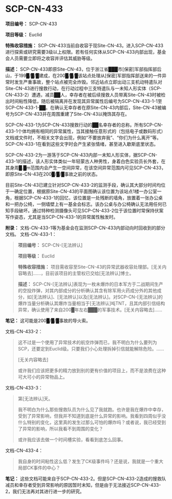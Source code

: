 # SCP-CN-433

**项目编号：** SCP-CN-433

**项目等级：** Euclid

**特殊收容措施：** SCP-CN-433当前自收容于现Site-CN-43。进入SCP-CN-433进行探索或研究需要3级以上权限。若有任何实体从SCP-CN-433内部出现，基金会人员需要立即将之收容并评估其威胁等级。

**描述：** SCP-CN-433即原Site-CN-43，位于浙江省███市[保密]军部指挥部后山，于199█/█/█建成，在200█/█/█该站点处理从[保密]军部指挥部送来的一件异常时发生严重事故，整个站点被完全炸毁。邻近站点立即出动三支机动特遣队对Site-CN-43进行搜救行动，在行动过程中三支特遣队与一未知人形实体（SCP-CN-433-2）遭遇，减员██人，幸存者在被后续搜救人员带离Site-CN-43时被检出时间粘性降低，随后被隔离并在发现其异常属性后编号为SCP-CN-433-1-1至SCP-CN-433-1-██。在确认无幸存者在原Site-CN-43内部后，Site-CN-43被编号为SCP-CN-433并在周围重建了Site-CN-43以掩饰其存在。

SCP-CN-433-1为SCP-CN-433搜救行动的██名幸存者的总称。所有SCP-CN-433-1个体均拥有相同的异常属性，当其接触任意形式的（包括电子或数码形式）文档或文件时，不相关文字会出现，例如“不要放弃我”、“你们为什么离开”等。SCP-CN-433-1在看到这些文字时会产生紧张情绪，甚至进入歇斯底里状态。

SCP-CN-433-2为一游荡于SCP-CN-433内部一未知人形实体，据SCP-CN-433-1的描述，该人形实体类似一年轻蒙古人种男性，身着白色实验员长外套，在其身周█.█m范围内会产生一空间异常，在该空间异常范围内可见SCP-CN-433，即原Site-CN-43在200█/█/█事故之前的状态。

目前Site-CN-43已建立针对SCP-CN-433-2的监测手段，确认其大部分时间均位于一确定位置，根据原Site-CN-43的平面图确认该位置为该站点1楼一办公室一角，根据SCP-CN-433-1的回忆，该位置是一处残断的墙角，放置着一张办公桌和一把办公椅，一侧墙壁上有一基金会标志。该办公桌与办公椅确认无法用任何已知手段破坏。通过特种检测摄像头可见SCP-CN-433-2位于该位置时常保持伏案写作姿态，尤其是当SCP-CN-433-1的异常属性触发时。

**附录：** 文档-CN-433-1等为基金会在监测SCP-CN-433内部动向时回收到的部分文档。
文档-CN-433-1：


> **项目编号：** SCP-CN-[无法辨认]
> 
> **项目等级：** Euclid
> 
> **特殊收容措施：** 项目需收容至Site-CN-43的异常武器收容处理部。[无关内容略去]……，目前该项目的主管权已交给[无法辨认]博士。
> 
> **描述：** SCP-CN-[无法辨认]表现为一枚未爆炸的日本军方于二战期间生产的空投炸弹，对其内部成分的分析确认其含有除军用火药成分外的其他成分，如[无法辨认]、[无法辨认]以及[无法辨认]。对SCP-CN-[无法辨认]的爆炸当量分析确认其爆炸当量相当于[无法辨认]吨TNT，且其内部引信结构异常，确认使用了来自200█年左右███的军事技术。[无关内容略去]……
> 

**笔记：** 这可能是200█/█/█事故的导火索。

文档-CN-433-2：


> 这不过是一个使用了异常技术的航空炸弹而已，我不明白为什么要列为SCP，还要定到Euclid级。只要我们小心处理拆掉引信就能解除危险。……
> 
> [无关内容略去]
> 
> 或许我们应该把更多的精力放到别的更有价值的项目上，而不是浪费在这种可大可小的异常物品上。
> 

文档-CN-433-3：


> 第[无法辨认]天。
> 
> 我不明白为什么那些搜救队员为什么见了我就跑。也许是我在爆炸中幸存，受到了异常影响，但我并不知道到底是什么异常的影响。我看到四周似乎没什么特别的变化，这里真的发生过那么可怕的爆炸吗？或者说，我已经受到了异常的影响，所以我看不到周围的变化？
> 
> 或许我应该去做一个时间槽实验，看看到底怎么回事。
> 

文档-CN-433-4：


> 我自身的时间粘性这么低？发生了CK级事件吗？还是说，我就是一个重大局部CK事件的中心？
> 

**笔记：** 这些文档可能来自于SCP-CN-433-2。但是SCP-CN-433-2造成的搜救队减员和幸存者受到异常影响的原因暂时未知，但是由于无法接近SCP-CN-433-2，我们无法再对其进行进一步的研究。




